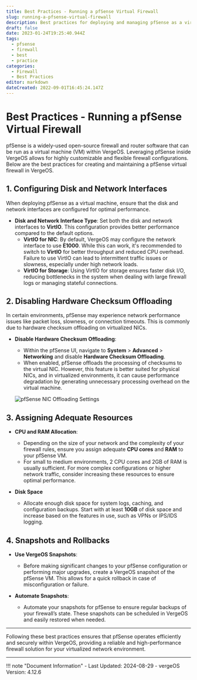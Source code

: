 ```yaml
---
title: Best Practices - Running a pfSense Virtual Firewall
slug: running-a-pfsense-virtual-firewall
description: Best practices for deploying and managing pfSense as a virtual firewall within VergeOS.
draft: false
date: 2023-01-24T19:25:40.944Z
tags:
  - pfsense
  - firewall
  - best
  - practice
categories:
  - Firewall
  - Best Practices
editor: markdown
dateCreated: 2022-09-01T16:45:24.147Z
---
```


# Best Practices - Running a pfSense Virtual Firewall

pfSense is a widely-used open-source firewall and router software that can be run as a virtual machine (VM) within VergeOS. Leveraging pfSense inside VergeOS allows for highly customizable and flexible firewall configurations. Below are the best practices for creating and maintaining a pfSense virtual firewall in VergeOS.

## 1. Configuring Disk and Network Interfaces

When deploying pfSense as a virtual machine, ensure that the disk and network interfaces are configured for optimal performance.

- **Disk and Network Interface Type**: Set both the disk and network interfaces to **VirtIO**. This configuration provides better performance compared to the default options.
    - **VirtIO for NIC**: By default, VergeOS may configure the network interface to use **E1000**. While this can work, it's recommended to switch to **VirtIO** for better throughput and reduced CPU overhead. Failure to use VirtIO can lead to intermittent traffic issues or slowness, especially under high network loads.
    - **VirtIO for Storage**: Using VirtIO for storage ensures faster disk I/O, reducing bottlenecks in the system when dealing with large firewall logs or managing stateful connections.

## 2. Disabling Hardware Checksum Offloading

In certain environments, pfSense may experience network performance issues like packet loss, slowness, or connection timeouts. This is commonly due to hardware checksum offloading on virtualized NICs.

- **Disable Hardware Checksum Offloading**: 
    - Within the pfSense UI, navigate to **System** > **Advanced** > **Networking** and disable **Hardware Checksum Offloading**.
    - When enabled, pfSense offloads the processing of checksums to the virtual NIC. However, this feature is better suited for physical NICs, and in virtualized environments, it can cause performance degradation by generating unnecessary processing overhead on the virtual machine.
  
  ![pfSense NIC Offloading Settings](/public/pfsense-offloading.png)

## 3. Assigning Adequate Resources

- **CPU and RAM Allocation**: 
    - Depending on the size of your network and the complexity of your firewall rules, ensure you assign adequate **CPU cores** and **RAM** to your pfSense VM.
    - For small to medium environments, 2 CPU cores and 2GB of RAM is usually sufficient. For more complex configurations or higher network traffic, consider increasing these resources to ensure optimal performance.

- **Disk Space**
    - Allocate enough disk space for system logs, caching, and configuration backups. Start with at least **10GB** of disk space and increase based on the features in use, such as VPNs or IPS/IDS logging.

## 4. Snapshots and Rollbacks

- **Use VergeOS Snapshots**: 
    - Before making significant changes to your pfSense configuration or performing major upgrades, create a VergeOS snapshot of the pfSense VM. This allows for a quick rollback in case of misconfiguration or failure.

- **Automate Snapshots**: 
    - Automate your snapshots for pfSense to ensure regular backups of your firewall’s state. These snapshots can be scheduled in VergeOS and easily restored when needed.

---

Following these best practices ensures that pfSense operates efficiently and securely within VergeOS, providing a reliable and high-performance firewall solution for your virtualized network environment.

---

!!! note "Document Information"
    - Last Updated: 2024-08-29
    - vergeOS Version: 4.12.6
